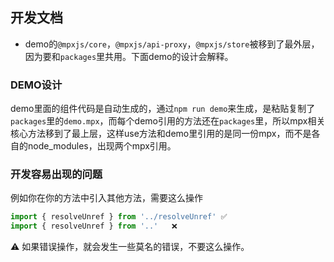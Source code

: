 ## 开发文档

- demo的`@mpxjs/core`，`@mpxjs/api-proxy`，`@mpxjs/store`被移到了最外层，因为要和`packages`里共用。下面demo的设计会解释。

### DEMO设计

demo里面的组件代码是自动生成的，通过`npm run demo`来生成，是粘贴复制了`packages`里的`demo.mpx`，而每个demo引用的方法还在`packages`里，所以mpx相关核心方法移到了最上层，这样use方法和demo里引用的是同一份mpx，而不是各自的node_modules，出现两个mpx引用。

### 开发容易出现的问题

例如你在你的方法中引入其他方法，需要这么操作
```js
import { resolveUnref } from '../resolveUnref' ✅
import { resolveUnref } from '..'   ❌
```
⚠️ 如果错误操作，就会发生一些莫名的错误，不要这么操作。